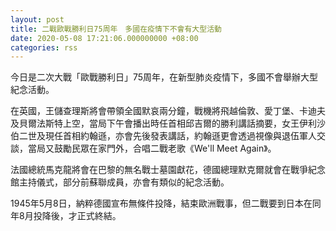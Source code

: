 ```yaml
---
layout: post
title: 二戰歐戰勝利日75周年　多國在疫情下不會有大型活動
date: 2020-05-08 17:21:06.000000000 +08:00
categories: rss
---
```


今日是二次大戰「歐戰勝利日」75周年，在新型肺炎疫情下，多國不會舉辦大型紀念活動。

在英國，王儲查理斯將會帶領全國默哀兩分鐘，戰機將飛越倫敦、愛丁堡、卡迪夫及貝爾法斯特上空，當局下午會播出時任首相邱吉爾的勝利講話摘要，女王伊利沙伯二世及現任首相約翰遜，亦會先後發表講話，約翰遜更會透過視像與退伍軍人交談，當局又鼓勵民眾在家門外，合唱二戰老歌《We'll Meet Again》。

法國總統馬克龍將會在巴黎的無名戰士墓園獻花，德國總理默克爾就會在戰爭紀念館主持儀式，部分前蘇聯成員，亦會有類似的紀念活動。

1945年5月8日，納粹德國宣布無條件投降，結束歐洲戰事，但二戰要到日本在同年8月投降後，才正式終結。
